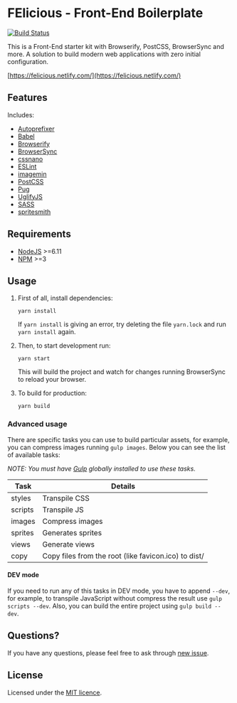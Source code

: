 # FElicious - Front-End Boilerplate

[![Build Status](https://travis-ci.org/jrobinsonc/felicious.svg?branch=master)](https://travis-ci.org/jrobinsonc/felicious)

This is a Front-End starter kit with Browserify, PostCSS, BrowserSync and more. A solution to build modern web applications with zero initial configuration.

[https://felicious.netlify.com/](https://felicious.netlify.com/)

## Features

Includes:

* [Autoprefixer](https://github.com/postcss/autoprefixer)
* [Babel](https://babeljs.io/)
* [Browserify](http://browserify.org/)
* [BrowserSync](https://www.browsersync.io/)
* [cssnano](http://cssnano.co/)
* [ESLint](http://eslint.org/)
* [imagemin](https://github.com/gruntjs/grunt-contrib-imagemin)
* [PostCSS](https://github.com/postcss/postcss)
* [Pug](https://pugjs.org/)
* [UglifyJS](https://github.com/terinjokes/gulp-uglify)
* [SASS](http://sass-lang.com/)
* [spritesmith](https://github.com/twolfson/gulp.spritesmith)

## Requirements 

* [NodeJS](https://nodejs.org/en/download/) >=6.11
* [NPM](https://nodejs.org/en/download/) >=3

## Usage

1. First of all, install dependencies:

    ```
    yarn install
    ```

    If `yarn install` is giving an error, try deleting the file `yarn.lock` and run `yarn install` again.

1. Then, to start development run:

    ```
    yarn start
    ```

    This will build the project and watch for changes running BrowserSync to reload your browser.

1. To build for production:

    ```
    yarn build
    ```

### Advanced usage

There are specific tasks you can use to build particular assets, for example, you can compress images running `gulp images`. Below you can see the list of available tasks:

*NOTE: You must have [Gulp](https://gulpjs.com/) globally installed to use these tasks.*

|Task|Details|
|-|-|
|styles|Transpile CSS|
|scripts|Transpile JS|
|images|Compress images|
|sprites|Generates sprites|
|views|Generate views|
|copy|Copy files from the root (like favicon.ico) to dist/|

#### DEV mode

If you need to run any of this tasks in DEV mode, you have to append `--dev`, for example, to transpile JavaScript without compress the result use `gulp scripts --dev`. Also, you can build the entire project using `gulp build --dev`.

## Questions?

If you have any questions, please feel free to ask through [new issue](https://github.com/jrobinsonc/felicious/issues/new).

## License

Licensed under the [MIT licence](https://github.com/jrobinsonc/felicious/blob/master/LICENSE).
